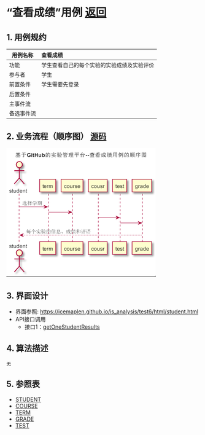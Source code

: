 # “查看成绩”用例 [返回](../README.md)
## 1. 用例规约

|用例名称|查看成绩|
|-------|:-------------|
|功能|学生查看自己的每个实验的实验成绩及实验评价|
|参与者|学生|
|前置条件|学生需要先登录|
|后置条件| |
|主事件流| |
|备选事件流| |

## 2. 业务流程（顺序图） [源码](../顺序图/查看成绩.puml)
![sequence1](../image/查看成绩.png) 

## 3. 界面设计
- 界面参照: https://icemaplen.github.io/is_analysis/test6/html/student.html
- API接口调用
    - 接口1：[getOneStudentResults](../接口/getOneStudentResults.md) 

## 4. 算法描述
    无
    
## 5. 参照表
- [STUDENT](../数据库设计.md/#STUDENTS)
- [COURSE](../数据库设计.md/#TESTS)
- [TERM](../数据库设计.md/#TESTS)
- [GRADE](../数据库设计.md/#GRADES)
- [TEST](../数据库设计.md/#TESTS)
